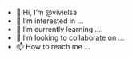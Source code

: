 - 👋 Hi, I’m @vivielsa
- 👀 I’m interested in ...
- 🌱 I’m currently learning ...
- 💞️ I’m looking to collaborate on ...
- 📫 How to reach me ...

<!---
vivielsa/vivielsa is a ✨ special ✨ repository because its `README.md` (this file) appears on your GitHub profile.
You can click the Preview link to take a look at your changes.
--->
